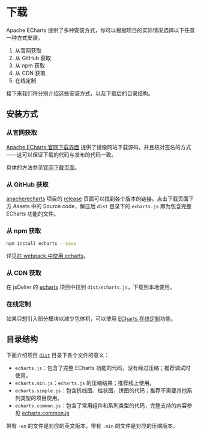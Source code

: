 # 下载

Apache ECharts 提供了多种安装方式，你可以根据项目的实际情况选择以下任意一种方式安装。

1. 从官网获取
2. 从 GitHub 获取
3. 从 npm 获取
4. 从 CDN 获取
5. 在线定制

接下来我们将分别介绍这些安装方式，以及下载后的目录结构。

## 安装方式

### 从官网获取

[Apache ECharts 官网下载界面](https://echarts.apache.org/download.html) 提供了镜像网站下载源码，并且核对签名的方式——这可以保证下载的代码与发布的代码一致。

具体的方法参见[官网下载页面](${mainSitePath}/download.html)。

### 从 GitHub 获取

[apache/echarts](https://github.com/apache/echarts) 项目的 [release](https://github.com/apache/echarts/releases) 页面可以找到各个版本的链接。点击下载页面下方 Assets 中的 Source code，解压后 `dist` 目录下的 `echarts.js` 即为包含完整 ECharts 功能的文件。

### 从 npm 获取

```sh
npm install echarts --save
```

详见[在 webpack 中使用 echarts](https://echarts.apache.org/tutorial.html#%E5%9C%A8%20webpack%20%E4%B8%AD%E4%BD%BF%E7%94%A8%20ECharts)。

### 从 CDN 获取

在 jsDelivr 的 [echarts](https://www.jsdelivr.com/package/npm/echarts) 项目中找到 `dist/echarts.js`，下载到本地使用。

### 在线定制

如果只想引入部分模块以减少包体积，可以使用 [ECharts 在线定制](${mainSitePath}/builder.html)功能。

## 目录结构

下面介绍项目 [`dist`](https://github.com/apache/echarts/tree/master/dist) 目录下各个文件的意义：

- `echarts.js`：包含了完整 ECharts 功能的代码，没有经过压缩；推荐调试时使用。
- `echarts.min.js`：`echarts.js` 的压缩结果；推荐线上使用。
- `echarts.simple.js`：包含折线图、柱状图、饼图的代码；推荐不需要其他系列类型的项目使用。
- `echarts.common.js`：包含了常用组件和系列类型的代码，完整支持的内容参见 [echarts.common.js](https://github.com/apache/echarts/blob/master/echarts.common.js)

带有 `-en` 的文件是对应的英文版本，带有 `.min` 的文件是对应的压缩版本。
